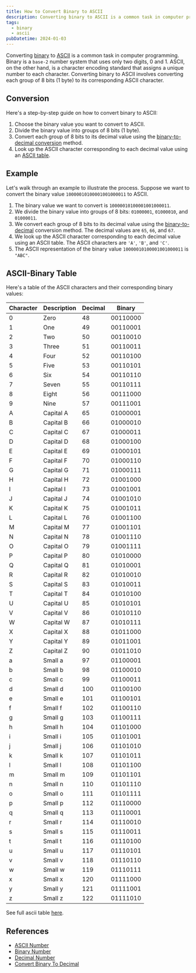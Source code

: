 ```yaml
---
title: How to Convert Binary to ASCII
description: Converting binary to ASCII is a common task in computer programming. Binary is a base-2 number system that uses only two digits, 0 and 1. ASCII, on the other hand, is a character encoding standard that assigns a unique number to each character. Converting binary to ASCII involves converting each group of 8 bits (1 byte) to its corresponding ASCII character.
tags:
  - binary
  - ascii
pubDatetime: 2024-01-03
---
```


Converting [binary][Binary_Number] to [ASCII][ASCII_Number] is a common task in computer programming. Binary is a `base-2` number system that uses only two digits, 0 and 1. ASCII, on the other hand, is a character encoding standard that assigns a unique number to each character. Converting binary to ASCII involves converting each group of 8 bits (1 byte) to its corresponding ASCII character.

## Conversion

Here's a step-by-step guide on how to convert binary to ASCII:

1. Choose the binary value you want to convert to ASCII.
2. Divide the binary value into groups of 8 bits (1 byte).
3. Convert each group of 8 bits to its decimal value using the [binary-to-decimal conversion][Convert_Binary_To_Decimal] method.
4. Look up the ASCII character corresponding to each decimal value using an [ASCII table][ASCII_Number].

## Example

Let's walk through an example to illustrate the process. Suppose we want to convert the binary value `10000010100001001000011` to ASCII.

1. The binary value we want to convert is `10000010100001001000011`.
2. We divide the binary value into groups of 8 bits: `01000001`, `01000010`, and `01000011`.
3. We convert each group of 8 bits to its decimal value using the [binary-to-decimal][Convert_Binary_To_Decimal] conversion method. The decimal values are `65`, `66`, and `67`.
4. We look up the ASCII character corresponding to each decimal value using an ASCII table. The ASCII characters are `'A'`, `'B'`, and `'C'`.
5. The ASCII representation of the binary value `10000010100001001000011` is `"ABC"`.

## ASCII-Binary Table

Here's a table of the ASCII characters and their corresponding binary values:

| Character | Description | Decimal | Binary   |
| --------- | ----------- | ------- | -------- |
| 0         | Zero        | 48      | 00110000 |
| 1         | One         | 49      | 00110001 |
| 2         | Two         | 50      | 00110010 |
| 3         | Three       | 51      | 00110011 |
| 4         | Four        | 52      | 00110100 |
| 5         | Five        | 53      | 00110101 |
| 6         | Six         | 54      | 00110110 |
| 7         | Seven       | 55      | 00110111 |
| 8         | Eight       | 56      | 00111000 |
| 9         | Nine        | 57      | 00111001 |
| A         | Capital A   | 65      | 01000001 |
| B         | Capital B   | 66      | 01000010 |
| C         | Capital C   | 67      | 01000011 |
| D         | Capital D   | 68      | 01000100 |
| E         | Capital E   | 69      | 01000101 |
| F         | Capital F   | 70      | 01000110 |
| G         | Capital G   | 71      | 01000111 |
| H         | Capital H   | 72      | 01001000 |
| I         | Capital I   | 73      | 01001001 |
| J         | Capital J   | 74      | 01001010 |
| K         | Capital K   | 75      | 01001011 |
| L         | Capital L   | 76      | 01001100 |
| M         | Capital M   | 77      | 01001101 |
| N         | Capital N   | 78      | 01001110 |
| O         | Capital O   | 79      | 01001111 |
| P         | Capital P   | 80      | 01010000 |
| Q         | Capital Q   | 81      | 01010001 |
| R         | Capital R   | 82      | 01010010 |
| S         | Capital S   | 83      | 01010011 |
| T         | Capital T   | 84      | 01010100 |
| U         | Capital U   | 85      | 01010101 |
| V         | Capital V   | 86      | 01010110 |
| W         | Capital W   | 87      | 01010111 |
| X         | Capital X   | 88      | 01011000 |
| Y         | Capital Y   | 89      | 01011001 |
| Z         | Capital Z   | 90      | 01011010 |
| a         | Small a     | 97      | 01100001 |
| b         | Small b     | 98      | 01100010 |
| c         | Small c     | 99      | 01100011 |
| d         | Small d     | 100     | 01100100 |
| e         | Small e     | 101     | 01100101 |
| f         | Small f     | 102     | 01100110 |
| g         | Small g     | 103     | 01100111 |
| h         | Small h     | 104     | 01101000 |
| i         | Small i     | 105     | 01101001 |
| j         | Small j     | 106     | 01101010 |
| k         | Small k     | 107     | 01101011 |
| l         | Small l     | 108     | 01101100 |
| m         | Small m     | 109     | 01101101 |
| n         | Small n     | 110     | 01101110 |
| o         | Small o     | 111     | 01101111 |
| p         | Small p     | 112     | 01110000 |
| q         | Small q     | 113     | 01110001 |
| r         | Small r     | 114     | 01110010 |
| s         | Small s     | 115     | 01110011 |
| t         | Small t     | 116     | 01110100 |
| u         | Small u     | 117     | 01110101 |
| v         | Small v     | 118     | 01110110 |
| w         | Small w     | 119     | 01110111 |
| x         | Small x     | 120     | 01111000 |
| y         | Small y     | 121     | 01111001 |
| z         | Small z     | 122     | 01111010 |

See full ascii table [here][ASCII_Number].

## References

- [ASCII Number][ASCII_Number]
- [Binary Number][Binary_Number]
- [Decimal Number][Decimal_Number]
- [Convert Binary To Decimal][Convert_Binary_To_Decimal]

<!-- Reference -->

[ASCII_Number]: /blog/2024/01/01-what-is-ascii-number "What is an ASCII Number?"
[Binary_Number]: /blog/2024/01/01-what-is-binary-number "What is a Binary Number?"
[Decimal_Number]: /blog/2024/01/01-what-is-decimal-number "What is a Decimal Number?"
[Convert_Binary_To_Decimal]: /blog/2024/01/03-how-to-convert-binary-to-decimal "How to Convert Binary to Decimal?"

